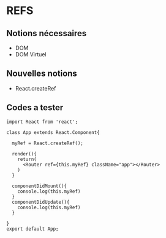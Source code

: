 
# REFS

## Notions nécessaires
- DOM
- DOM Virtuel

## Nouvelles notions
- React.createRef


## Codes a tester

```
import React from 'react';

class App extends React.Component{

  myRef = React.createRef();

  render(){
    return(
      <Router ref={this.myRef} className="app"></Router>
    )
  }

  componentDidMount(){
    console.log(this.myRef)
  }
  componentDidUpdate(){
    console.log(this.myRef)
  }

}
export default App;
```
